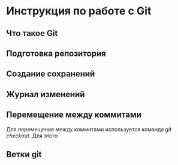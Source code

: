 # Инструкция по работе с Git

## Что такое Git

## Подготовка репозитория

## Создание сохранений

## Журнал изменений

## Перемещение между коммитами

Для перемещения между коммитами используется команда *git checkout*. Для этого




## Ветки git

##